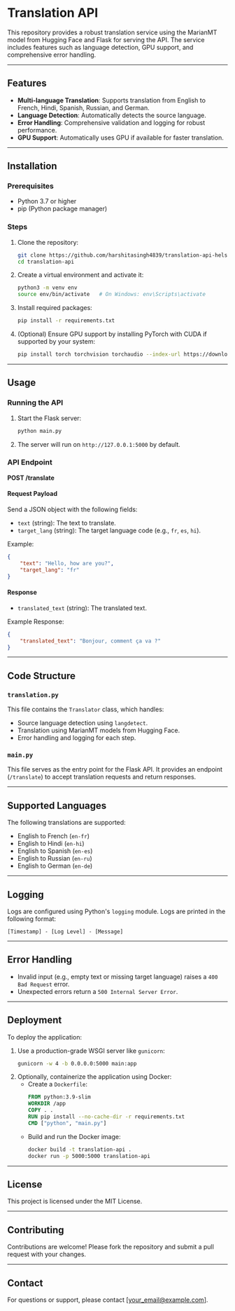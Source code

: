 # Translation API

This repository provides a robust translation service using the MarianMT model from Hugging Face and Flask for serving the API. The service includes features such as language detection, GPU support, and comprehensive error handling.

---

## Features

- **Multi-language Translation**: Supports translation from English to French, Hindi, Spanish, Russian, and German.
- **Language Detection**: Automatically detects the source language.
- **Error Handling**: Comprehensive validation and logging for robust performance.
- **GPU Support**: Automatically uses GPU if available for faster translation.

---

## Installation

### Prerequisites
- Python 3.7 or higher
- pip (Python package manager)

### Steps
1. Clone the repository:
   ```bash
   git clone https://github.com/harshitasingh4839/translation-api-helsinki_models.git
   cd translation-api
   ```

2. Create a virtual environment and activate it:
   ```bash
   python3 -m venv env
   source env/bin/activate   # On Windows: env\Scripts\activate
   ```

3. Install required packages:
   ```bash
   pip install -r requirements.txt
   ```

4. (Optional) Ensure GPU support by installing PyTorch with CUDA if supported by your system:
   ```bash
   pip install torch torchvision torchaudio --index-url https://download.pytorch.org/whl/cu117
   ```

---

## Usage

### Running the API
1. Start the Flask server:
   ```bash
   python main.py
   ```

2. The server will run on `http://127.0.0.1:5000` by default.

### API Endpoint
**POST /translate**

#### Request Payload
Send a JSON object with the following fields:
- `text` (string): The text to translate.
- `target_lang` (string): The target language code (e.g., `fr`, `es`, `hi`).

Example:
```json
{
    "text": "Hello, how are you?",
    "target_lang": "fr"
}
```

#### Response
- `translated_text` (string): The translated text.

Example Response:
```json
{
    "translated_text": "Bonjour, comment ça va ?"
}
```

---

## Code Structure

### `translation.py`
This file contains the `Translator` class, which handles:
- Source language detection using `langdetect`.
- Translation using MarianMT models from Hugging Face.
- Error handling and logging for each step.

### `main.py`
This file serves as the entry point for the Flask API. It provides an endpoint (`/translate`) to accept translation requests and return responses.

---

## Supported Languages

The following translations are supported:
- English to French (`en-fr`)
- English to Hindi (`en-hi`)
- English to Spanish (`en-es`)
- English to Russian (`en-ru`)
- English to German (`en-de`)

---

## Logging
Logs are configured using Python's `logging` module. Logs are printed in the following format:
```
[Timestamp] - [Log Level] - [Message]
```

---

## Error Handling
- Invalid input (e.g., empty text or missing target language) raises a `400 Bad Request` error.
- Unexpected errors return a `500 Internal Server Error`.

---

## Deployment

To deploy the application:
1. Use a production-grade WSGI server like `gunicorn`:
   ```bash
   gunicorn -w 4 -b 0.0.0.0:5000 main:app
   ```
2. Optionally, containerize the application using Docker:
   - Create a `Dockerfile`:
     ```dockerfile
     FROM python:3.9-slim
     WORKDIR /app
     COPY . .
     RUN pip install --no-cache-dir -r requirements.txt
     CMD ["python", "main.py"]
     ```
   - Build and run the Docker image:
     ```bash
     docker build -t translation-api .
     docker run -p 5000:5000 translation-api
     ```

---

## License
This project is licensed under the MIT License.

---

## Contributing
Contributions are welcome! Please fork the repository and submit a pull request with your changes.

---

## Contact
For questions or support, please contact [your_email@example.com].

